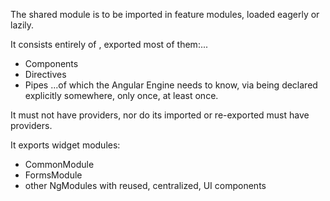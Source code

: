 The shared module is to be imported in feature modules, loaded eagerly or lazily.

It consists entirely of <declarables>, exported most of them:...
- Components
- Directives
- Pipes
...of which the Angular Engine needs to know, via being declared explicitly somewhere, only once, at least once.

It must not have providers, nor do its imported or re-exported must have providers.

It exports widget modules:
- CommonModule
- FormsModule
- other NgModules with reused, centralized, UI components

